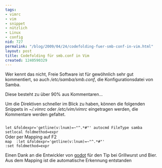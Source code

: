 ```yaml
---
tags:
- vimrc
- vim
- snippet
- nützlich
- Linux
- config
nid: 727
permalink: "/blog/2009/04/24/codefolding-fuer-smb-conf-in-vim.html"
layout: post
title: Codefolding für smb.conf in Vim
created: 1240590329
---
```

<p>Wer kennt das nicht, Freie Software ist für gewöhnlich sehr gut kommentiert, so auch <i>/etc/samba/smb.conf</i>, die Konfigurationsdatei von Samba.</p>
<p>Diese besteht zu über 90% aus Kommentaren...</p>
<p>Um die Direktiven schneller im Blick zu haben, können die folgenden Snippets in <i>~/.vimrc</i> oder <i>/etc/vim/vimrc</i> eingetragen werden, die Kommentare werden gefaltet.</p>
<code>
let &amp;foldexpr='getline(v:lnum)=~"^.*#"' autocmd FileType samba setlocal foldmethod=expr 
</code> <!--break--> 
Oder per Mapping auf F2 
<code>
map <F2> :let &foldexpr='getline(v:lnum)=~"^.*#"' <CR> 
:set foldmethod=expr
</code>
<p>Einen Dank an die Entwickler von <a href="http://godot.de">godot</a> für den Tip bei Grillwurst und Bier.<br>
Aus dem Mapping ist die automatische Erkennung entstanden</p>

